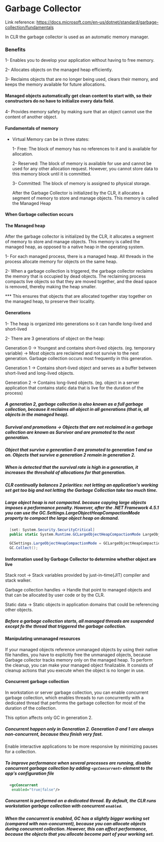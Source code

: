 # Garbage Collector
Link reference: https://docs.microsoft.com/en-us/dotnet/standard/garbage-collection/fundamentals

In CLR the garbage collector is used as an automatic memory manager.

### Benefits
  1- Enables you to develop your application without having to free memory.
  
  2- Allocates objects on the managed heap efficiently.
  
  3- Reclaims objects that are no longer being used, clears their memory, and keeps the memory available for future allocations.
#### Managed objects automatically get clean content to start with, so their constructors do no have to initialize every data field.

  4- Provides memory safety by making sure that an object cannot use the content of another object.


#### Fundamentals of memory
- Virtual Memory can be in three states:

  1- Free: The block of memory has no references to it and is available for allocation.
  
  2- Reserved: The block of memory is available for use and cannot be used for any other allocation request. However, you cannot store data to this memory block until it is committed.
  
  3- Committed: The block of memory is assigned to physical storage.
  
  After the Garbage Collector is initialized by the CLR, it allocates a segment of memory to store and manage objects. This memory is called the Managed Heap

#### When Garbage collection occurs

#### The Managed heap
  After the garbage collector is initialized by the CLR, it allocates a segment of memory to store and manage objects. This memory is called the managed heap, as opposed to a native heap in the operating system.
  
  1- For each managed process, there is a managed heap. All threads in the process allocate memory for objects on the same heap.
  
  2- When a garbage collection is triggered, the garbage collector reclaims the memory that is occupied by dead objects. The reclaiming process compacts live objects so that they are moved together, and the dead space is removed, thereby making the heap smaller.
   
   *** This ensures that objects that are allocated together stay together on the managed heap, to preserve their locality.
  
#### Generations
  1- The heap is organized into generations so it can handle long-lived and short-lived
  
  2- There are 3 generations of object on the heap:
   
   Generation 0 -> Youngest and contains short-lived objects. (eg. temporary variable) -> Most objects are reclaimed and not survive to the next generation.
        Garbage collection occurs most frequently in this generation.
  
  Generation 1 -> Contains short-lived object and serves as a buffer between short-lived and long-lived objects.
  
  Generation 2 -> Contains long-lived objects. (eg. object in a server application that contains static data that is live for the duration of the process)
  
##### A generation 2, garbage collection is also known as a full garbage collection, because it reclaims all object in all generations (that is, all objects in the managed heap).

##### Survival and promotions -> Objects that are not reclaimed in a garbage collection are known as Survivor and are promoted to the next generation.
##### Object that survive a generation 0 are promoted to generation 1 and so on. Objects that survive a generation 2 remain in generation 2.
##### When is detected that the survival rate is high in a generation, it increases the threshold of allocations for that generation.

##### CLR continually balances 2 priorities: not letting an application's working set get too big and not letting the Garbage Collection take too much time.

##### Large object heap is not compacted. because copying large objects imposes a performance penalty. However, after the .NET Framework 4.5.1 you can use the GC.Settings.LargeObjectHeapCompactionMode property to compact the large object heap on demand.
```c#
  [set: System.Security.SecurityCritical]
  public static System.Runtime.GCLargeObjectHeapCompactionMode LargeObjectHeapCompactionMode { get; set; }
```
```c#
  GCSettings.LargeObjectHeapCompactionMode = GCLargeObjectHeapCompactionMode.CompactOnce;
  GC.Collect(); 
```
#### Innformation used by Garbage Collector to determine whether object are live
Stack root -> Stack variables provided by just-in-time(JIT) compiler and stack walker.

Garbage collection handles -> Handle that point to managed objects and that can be allocated by user code or by the CLR.

Static data -> Static objects in application domains that could be referencing other objects.

##### Before a garbage collection starts, all managed threads are suspended except fo the thread that triggered the garbage collection.

#### Manipulating unmanaged resources
If your managed objects reference unmanaged objects by using their native file handles, you have to explicitly free the unmanaged objects, because Garbage collector tracks memory only on the managed heap.
To perform the cleanup, you can make your managed object finalizable. It consists of cleanup actions that you execute when the object is no longer in use.

#### Concurrent garbage collection
In workstation or server garbage collection, you can enable concurrent garbage collection, which enables threads to run concurrently with a dedicated thread that performs the garbage collection for most of the duration of the collection.

This option affects only GC in generation 2.
##### Concurrent happen only in Generation 2. Generation 0 and 1 are always non-concurrent, because theu finish very fast.
Enable interactive applications to be more responsive by minimizing pauses for a collection.
##### To improve performance when several processes are running, disable concurrent garbage collection by adding ```<gcConcurrent>``` element to the app's configuration file 
```XML
  <gcConcurrent
   enabled="true|false"/>
```
##### Concurrent is performed on a dedicated thread. By default, the CLR runs workstation garbage collection with concurrent ```enabled```.

##### When the concurrent is enabled, GC has a slightly bigger working set (compared with non-concurrent), because you can allocate objects during concurrent collection. However, this can affect performance, because the objects that you allocate become part of your working set.
